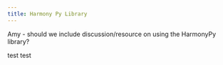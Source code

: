 ```yaml
---
title: Harmony Py Library
---
```


Amy - should we include discussion/resource on using the HarmonyPy library?

test test

